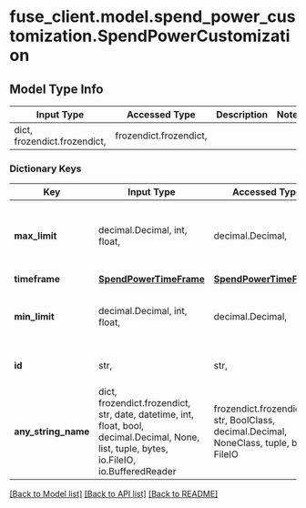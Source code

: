 # fuse_client.model.spend_power_customization.SpendPowerCustomization

## Model Type Info
Input Type | Accessed Type | Description | Notes
------------ | ------------- | ------------- | -------------
dict, frozendict.frozendict,  | frozendict.frozendict,  |  | 

### Dictionary Keys
Key | Input Type | Accessed Type | Description | Notes
------------ | ------------- | ------------- | ------------- | -------------
**max_limit** | decimal.Decimal, int, float,  | decimal.Decimal,  | The maximum allowed limit for the spend power, in cents. | 
**timeframe** | [**SpendPowerTimeFrame**](SpendPowerTimeFrame.md) | [**SpendPowerTimeFrame**](SpendPowerTimeFrame.md) |  | 
**min_limit** | decimal.Decimal, int, float,  | decimal.Decimal,  | The minimum allowed limit for the spend power, in cents. | 
**id** | str,  | str,  | The id of the spend power customization | 
**any_string_name** | dict, frozendict.frozendict, str, date, datetime, int, float, bool, decimal.Decimal, None, list, tuple, bytes, io.FileIO, io.BufferedReader | frozendict.frozendict, str, BoolClass, decimal.Decimal, NoneClass, tuple, bytes, FileIO | any string name can be used but the value must be the correct type | [optional]

[[Back to Model list]](../../README.md#documentation-for-models) [[Back to API list]](../../README.md#documentation-for-api-endpoints) [[Back to README]](../../README.md)

